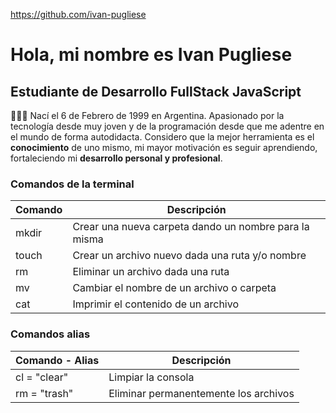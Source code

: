 https://github.com/ivan-pugliese

# Hola, mi nombre es Ivan Pugliese

## Estudiante de Desarrollo FullStack JavaScript

👨🏽‍💻 Nací el 6 de Febrero de 1999 en Argentina. Apasionado por la tecnología desde muy joven y de la programación desde que me adentre en el mundo de forma autodidacta. Considero que la mejor herramienta es el **conocimiento** de uno mismo, mi mayor motivación es seguir aprendiendo, fortaleciendo mi **desarrollo personal y profesional**.

### Comandos de la terminal

| Comando | Descripción
| ------- | ---------- |
| mkdir   | Crear una nueva carpeta dando un nombre para la misma
| touch   | Crear un archivo nuevo dada una ruta y/o nombre
| rm      | Eliminar un archivo dada una ruta
| mv      | Cambiar el nombre de un archivo o carpeta
| cat     | Imprimir el contenido de un archivo

### Comandos alias

| Comando - Alias | Descripción
| ----------------| ---------- |
| cl = "clear"    | Limpiar la consola
| rm = "trash"    | Eliminar permanentemente los archivos
